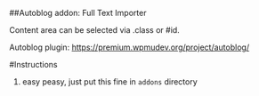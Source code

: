##Autoblog addon: Full Text Importer

Content area can be selected via .class or #id.

Autoblog plugin: https://premium.wpmudev.org/project/autoblog/

#Instructions

1. easy peasy, just put this fine in `addons` directory
